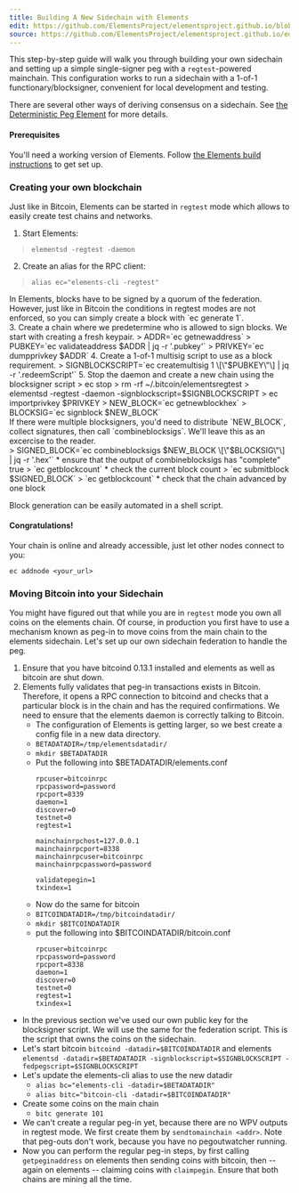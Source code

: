 ```yaml
---
title: Building A New Sidechain with Elements
edit: https://github.com/ElementsProject/elementsproject.github.io/blob/master/source/sidechains/creating-your-own.md
source: https://github.com/ElementsProject/elementsproject.github.io/edit/master/source/sidechains/creating-your-own.md
---
```


This step-by-step guide will walk you through building your own sidechain and
setting up a simple single-signer peg with a `regtest`-powered mainchain.  This
configuration works to run a sidechain with a 1-of-1 functionary/blocksigner,
convenient for local development and testing.

There are several other ways of deriving consensus on a sidechain.  See [the
Deterministic Peg Element](/elements/deterministic-pegs/) for more details.

#### Prerequisites
You'll need a working version of Elements.  Follow [the Elements build
instructions](https://github.com/ElementsProject/elements/blob/elements-0.14.1/doc/build-unix.md)
to get set up.

### Creating your own blockchain
Just like in Bitcoin, Elements can be started in `regtest` mode which allows to
easily create test chains and networks.

1. Start Elements:
  > `elementsd -regtest -daemon`
2. Create an alias for the RPC client:
  > `alias ec="elements-cli -regtest"`    
  <div class="ui info message">
    In Elements, blocks have to be signed by a quorum of the federation. However, just like in Bitcoin the conditions in regtest modes are not enforced, so you can simply create a block with `ec generate 1`.
  </div>
3. Create a chain where we predetermine who is allowed to sign blocks. We start with creating a fresh keypair.
  >     ADDR=`ec getnewaddress`
  >     PUBKEY=`ec validateaddress $ADDR | jq -r '.pubkey'`
  >     PRIVKEY=`ec dumpprivkey $ADDR`
4. Create a 1-of-1 multisig script to use as a block requirement.
  >     SIGNBLOCKSCRIPT=`ec createmultisig 1 \[\"$PUBKEY\"\] | jq -r '.redeemScript'`
5. Stop the daemon and create a new chain using the blocksigner script
  >     ec stop
  >     rm -rf ~/.bitcoin/elementsregtest
  >     elementsd -regtest -daemon -signblockscript=$SIGNBLOCKSCRIPT
  >     ec importprivkey $PRIVKEY
  >     NEW_BLOCK=`ec getnewblockhex`
  >     BLOCKSIG=`ec signblock $NEW_BLOCK`
    <div class="ui info message">
      If there were multiple blocksigners, you'd need to distribute `NEW_BLOCK`, collect signatures, then call `combineblocksigs`.  We'll leave this as an excercise to the reader.
    </div>
  >     SIGNED_BLOCK=`ec combineblocksigs $NEW_BLOCK \[\"$BLOCKSIG\"\] | jq -r '.hex'`
    * ensure that the output of combineblocksigs has "complete" true
  > `ec getblockcount`
    * check the current block count
  > `ec submitblock $SIGNED_BLOCK`
  > `ec getblockcount`
    * check that the chain advanced by one block

Block generation can be easily automated in a shell script.

#### Congratulations!
Your chain is online and already accessible, just let other nodes connect to you:
```
ec addnode <your_url>
```

### Moving Bitcoin into your Sidechain
You might have figured out that while you are in `regtest` mode you own all
coins on the elements chain. Of course, in production you first have to use a
mechanism known as peg-in to move coins from the main chain to the elements
sidechain. Let's set up our own sidechain federation to handle the peg.

1. Ensure that you have bitcoind 0.13.1 installed and elements as well as bitcoin are shut down.
2. Elements fully validates that peg-in transactions exists in Bitcoin. Therefore, it opens a RPC connection to bitcoind and checks that a particular block is in the chain and has the required confirmations. We need to ensure that the elements daemon is correctly talking to Bitcoin.
    * The configuration of Elements is getting larger, so we best create a config file in a new data directory.
    * `BETADATADIR=/tmp/elementsdatadir/`
    * `mkdir $BETADATADIR`
    * Put the following into $BETADATADIR/elements.conf
        ```
        rpcuser=bitcoinrpc
        rpcpassword=password
        rpcport=8339
        daemon=1
        discover=0
        testnet=0
        regtest=1

        mainchainrpchost=127.0.0.1
        mainchainrpcport=8338
        mainchainrpcuser=bitcoinrpc
        mainchainrpcpassword=password

        validatepegin=1
        txindex=1
        ```
    * Now do the same for bitcoin
    * `BITCOINDATADIR=/tmp/bitcoindatadir/`
    * `mkdir $BITCOINDATADIR`
    * put the following into $BITCOINDATADIR/bitcoin.conf
        ```
        rpcuser=bitcoinrpc
        rpcpassword=password
        rpcport=8338
        daemon=1
        discover=0
        testnet=0
        regtest=1
        txindex=1
        ```
* In the previous section we've used our own public key for the blocksigner script. We will use the same for the federation script. This is the script that owns the coins on the sidechain.
* Let's start bitcoin `bitcoind -datadir=$BITCOINDATADIR` and elements `elementsd -datadir=$BETADATADIR -signblockscript=$SIGNBLOCKSCRIPT -fedpegscript=$SIGNBLOCKSCRIPT`
* Let's update the elements-cli alias to use the new datadir
    * `alias bc="elements-cli -datadir=$BETADATADIR"`
    * `alias bitc="bitcoin-cli -datadir=$BITCOINDATADIR"`
* Create some coins on the main chain
    * `bitc generate 101`
* We can't create a regular peg-in yet, because there are no WPV outputs in regtest mode. We first create them by `sendtomainchain <addr>`. Note that peg-outs don't work, because you have no pegoutwatcher running.
* Now you can perform the regular peg-in steps, by first calling `getpeginaddress` on elements then sending coins with bitcoin, then -- again on elements -- claiming coins with `claimpegin`. Ensure that both chains are mining all the time.
